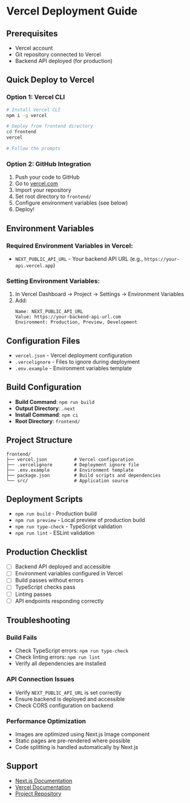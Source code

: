 # Vercel Deployment Guide

## Prerequisites
- Vercel account
- Git repository connected to Vercel
- Backend API deployed (for production)

## Quick Deploy to Vercel

### Option 1: Vercel CLI
```bash
# Install Vercel CLI
npm i -g vercel

# Deploy from frontend directory
cd frontend
vercel

# Follow the prompts
```

### Option 2: GitHub Integration
1. Push your code to GitHub
2. Go to [vercel.com](https://vercel.com)
3. Import your repository
4. Set root directory to `frontend/`
5. Configure environment variables (see below)
6. Deploy!

## Environment Variables

### Required Environment Variables in Vercel:
- `NEXT_PUBLIC_API_URL` - Your backend API URL (e.g., `https://your-api.vercel.app`)

### Setting Environment Variables:
1. In Vercel Dashboard → Project → Settings → Environment Variables
2. Add:
   ```
   Name: NEXT_PUBLIC_API_URL
   Value: https://your-backend-api-url.com
   Environment: Production, Preview, Development
   ```

## Configuration Files
- `vercel.json` - Vercel deployment configuration
- `.vercelignore` - Files to ignore during deployment
- `.env.example` - Environment variables template

## Build Configuration
- **Build Command**: `npm run build`
- **Output Directory**: `.next`
- **Install Command**: `npm ci`
- **Root Directory**: `frontend/`

## Project Structure
```
frontend/
├── vercel.json          # Vercel configuration
├── .vercelignore        # Deployment ignore file
├── .env.example         # Environment template
├── package.json         # Build scripts and dependencies
└── src/                 # Application source
```

## Deployment Scripts
- `npm run build` - Production build
- `npm run preview` - Local preview of production build
- `npm run type-check` - TypeScript validation
- `npm run lint` - ESLint validation

## Production Checklist
- [ ] Backend API deployed and accessible
- [ ] Environment variables configured in Vercel
- [ ] Build passes without errors
- [ ] TypeScript checks pass
- [ ] Linting passes
- [ ] API endpoints responding correctly

## Troubleshooting

### Build Fails
- Check TypeScript errors: `npm run type-check`
- Check linting errors: `npm run lint`
- Verify all dependencies are installed

### API Connection Issues
- Verify `NEXT_PUBLIC_API_URL` is set correctly
- Ensure backend is deployed and accessible
- Check CORS configuration on backend

### Performance Optimization
- Images are optimized using Next.js Image component
- Static pages are pre-rendered where possible
- Code splitting is handled automatically by Next.js

## Support
- [Next.js Documentation](https://nextjs.org/docs)
- [Vercel Documentation](https://vercel.com/docs)
- [Project Repository](https://github.com/your-repo)